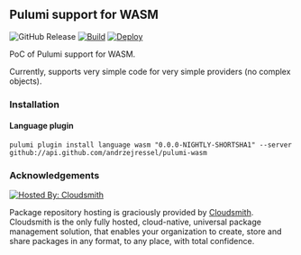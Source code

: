 ## Pulumi support for WASM

![GitHub Release](https://img.shields.io/github/v/release/andrzejressel/pulumi-wasm?include_prereleases&sort=date)
[![Build](https://github.com/andrzejressel/pulumi-wasm/actions/workflows/build.yml/badge.svg?branch=main)](https://github.com/andrzejressel/pulumi-wasm/actions/workflows/build.yml)
[![Deploy](https://github.com/andrzejressel/pulumi-wasm/actions/workflows/deploy.yaml/badge.svg)](https://github.com/andrzejressel/pulumi-wasm/actions/workflows/deploy.yaml)


PoC of Pulumi support for WASM.

Currently, supports very simple code for very simple providers (no complex objects). 

### Installation

#### Language plugin

```
pulumi plugin install language wasm "0.0.0-NIGHTLY-SHORTSHA1" --server github://api.github.com/andrzejressel/pulumi-wasm
```

### Acknowledgements

[![Hosted By: Cloudsmith](https://img.shields.io/badge/OSS%20hosting%20by-cloudsmith-blue?logo=cloudsmith&style=for-the-badge)](https://cloudsmith.com)

Package repository hosting is graciously provided by  [Cloudsmith](https://cloudsmith.com).
Cloudsmith is the only fully hosted, cloud-native, universal package management solution, that
enables your organization to create, store and share packages in any format, to any place, with total
confidence.
